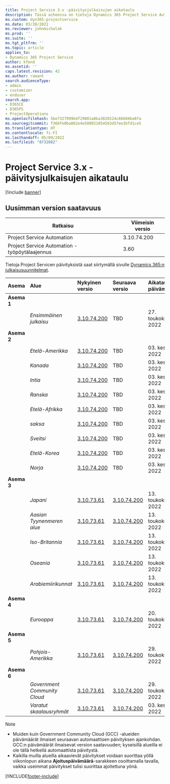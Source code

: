 ```yaml
---
title: Project Service 3.x -päivitysjulkaisujen aikataulu
description: Tässä aiheessa on tietoja Dynamics 365 Project Service Automationin käytettävissä olevista ja tulevista versioista.
ms.custom: dyn365-projectservice
ms.date: 03/28/2022
ms.reviewer: johnmichalak
ms.prod: ''
ms.suite: ''
ms.tgt_pltfrm: ''
ms.topic: article
applies_to:
- Dynamics 365 Project Service
author: kfend
ms.assetid: ''
caps.latest.revision: 42
ms.author: rumant
search.audienceType:
- admin
- customizer
- enduser
search.app:
- D365CE
- D365PS
- ProjectOperations
ms.openlocfilehash: 5be7327999b4f29801a8ba3826524c66b04be8fa
ms.sourcegitcommit: f366fe0ba062e4e500921854563d57ee3bfd1ce5
ms.translationtype: HT
ms.contentlocale: fi-FI
ms.lasthandoff: 05/09/2022
ms.locfileid: "8732882"
---
```

# <a name="update-release-schedule-for-project-service-3x"></a>Project Service 3.x -päivitysjulkaisujen aikataulu

[!include [banner](../includes/psa-now-project-operations.md)]

## <a name="latest-version-availability"></a>Uusimman version saatavuus

| Ratkaisu  | Viimeisin versio |
|-------|----|
| Project Service Automation    | 3.10.74.200 |
| Project Service Automation -työpöytälaajennus                | 3.60          |

Tietoja Project Servicen päivityksistä saat siirtymällä sivulle [Dynamics 365:n julkaisusuunnitelmat](/dynamics365/release-plans/). 

| Asema  | Alue | Nykyinen versio | Seuraava versio |  Aikataulutettu päivämäärä
| :---   | :---   | :---   | :---   |:---   |         
|<strong>Asema 1</strong> | |  |  | |
| | <i>Ensimmäinen julkaisu</i> | [3.10.74.200](whats-new-ur43.md) | TBD | 27. toukokuuta 2022
|<strong>Asema 2</strong> | |  |  | |
| | <i>Etelä-Amerikka</i> | [3.10.74.200](whats-new-ur43.md) | TBD | 03. kesäkuuta 2022
| | <i>Kanada</i> | [3.10.74.200](whats-new-ur43.md) | TBD | 03. kesäkuuta 2022
| | <i>Intia</i> | [3.10.74.200](whats-new-ur43.md) | TBD | 03. kesäkuuta 2022
| | <i>Ranska</i> | [3.10.74.200](whats-new-ur43.md) | TBD | 03. kesäkuuta 2022
| | <i>Etelä-Afrikka</i> | [3.10.74.200](whats-new-ur43.md) | TBD | 03. kesäkuuta 2022
| | <i>saksa</i> | [3.10.74.200](whats-new-ur43.md) | TBD | 03. kesäkuuta 2022
| | <i>Sveitsi</i> | [3.10.74.200](whats-new-ur43.md) | TBD | 03. kesäkuuta 2022
| | <i>Etelä-Korea</i> | [3.10.74.200](whats-new-ur43.md) | TBD | 03. kesäkuuta 2022
| | <i>Norja</i> | [3.10.74.200](whats-new-ur43.md) | TBD | 03. kesäkuuta 2022
|<strong>Asema 3</strong> | |  |  | |
| | <i>Japani</i> | [3.10.73.61](whats-new-ur-42.md) | [3.10.74.200](whats-new-ur43.md) | 13. toukokuuta 2022
| | <i>Aasian Tyynenmeren alue</i> | [3.10.73.61](whats-new-ur-42.md) | [3.10.74.200](whats-new-ur43.md) | 13. toukokuuta 2022
| | <i>Iso-Britannia</i> | [3.10.73.61](whats-new-ur-42.md) | [3.10.74.200](whats-new-ur43.md) | 13. toukokuuta 2022
| | <i>Oseania</i> | [3.10.73.61](whats-new-ur-42.md) | [3.10.74.200](whats-new-ur43.md) | 13. toukokuuta 2022
| | <i>Arabiemiirikunnat</i> | [3.10.73.61](whats-new-ur-42.md) | [3.10.74.200](whats-new-ur43.md) | 13. toukokuuta 2022
|<strong>Asema 4</strong> | |  |  | |
| | <i>Eurooppa</i> | [3.10.73.61](whats-new-ur-42.md) | [3.10.74.200](whats-new-ur43.md) | 20. toukokuuta 2022
|<strong>Asema 5</strong> | |  |  | |
| | <i>Pohjois-Amerikka</i> | [3.10.73.61](whats-new-ur-42.md) | [3.10.74.200](whats-new-ur43.md) | 29. toukokuuta 2022
|<strong>Asema 6</strong> | |  |  | |
| | <i>Government Community Cloud</i> | [3.10.73.61](whats-new-ur-42.md) | [3.10.74.200](whats-new-ur43.md) | 29. toukokuuta 2022
| | <i>Varatut skaalausryhmät</i> | [3.10.73.61](whats-new-ur-42.md) | [3.10.74.200](whats-new-ur43.md) | 03. kesäkuuta 2022




>[!Note]
> - Muiden kuin Government Community Cloud (GCC) -alueiden päivämäärät ilmaiset seuraavan automaattisen päivityksen ajankohdan. GCC:n päivämäärät ilmaisevat version saatavuuden; kyseisillä alueilla ei ole tällä hetkellä automaattista päivitystä.
> - Kaikilla muilla alueilla aikaavievät päivitykset voidaan suorittaa yöllä viikonlopun aikana **Ajoituspäivämäärä**-sarakkeen osoittamalla tavalla, vaikka useimmat päivitykset tulisi suorittaa ajoitettuna yönä.


[!INCLUDE[footer-include](../includes/footer-banner.md)]
